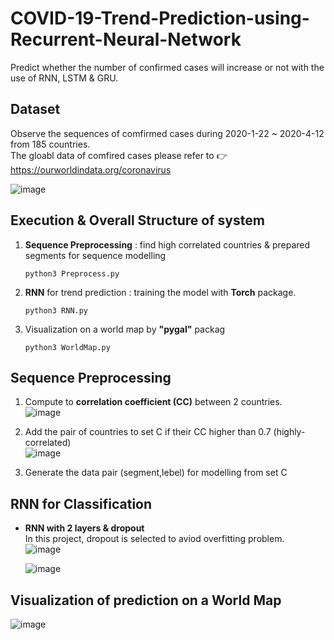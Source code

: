 # COVID-19-Trend-Prediction-using-Recurrent-Neural-Network
Predict whether the number of confirmed cases will increase or not with the use of RNN, LSTM &amp; GRU.  

  
## Dataset  
Observe the sequences of comfirmed cases during 2020-1-22 ~ 2020-4-12 from 185 countries.  
The gloabl data of comfired cases please refer to :point_right: https://ourworldindata.org/coronavirus  

  ![image](https://user-images.githubusercontent.com/78803926/132695426-95a8f4cd-b9e2-40ea-bd24-66a3b5f4d9af.png)  
  
  
## Execution & Overall Structure of system  
 1. **Sequence Preprocessing** : find high correlated countries & prepared segments for sequence modelling  
    ```
    python3 Preprocess.py
    ```
 2. **RNN** for trend prediction : training the model with **Torch** package.
     ```
    python3 RNN.py
    ```    
 3. Visualization on a world map by **"pygal"** packag  
    ```
    python3 WorldMap.py
    ```   
    
    
     
## Sequence Preprocessing  
  1. Compute to **correlation coefficient (CC)** between 2 countries.  
     ![image](https://user-images.githubusercontent.com/78803926/132826430-d0208042-35dc-497c-bde2-730d73fd9e42.png)
  
  2. Add the pair of countries to set C if their CC higher than 0.7 (highly-correlated)  
     ![image](https://user-images.githubusercontent.com/78803926/132838262-b0dca023-09bb-46bb-859d-a272e4f362b7.png)

  4. Generate the data pair (segment,lebel) for modelling from set C  
    
    
    
## RNN for Classification  
 
  - **RNN with 2 layers & dropout**  
    In this project, dropout is selected to aviod overfitting problem.  
    ![image](https://user-images.githubusercontent.com/78803926/132838592-0dd30435-9c5d-461d-8aaa-ffd64927c2df.png)  
      
    ![image](https://user-images.githubusercontent.com/78803926/132838897-fa345ff7-64c5-48f6-b665-75130e513138.png) 
      
      
## Visualization of prediction on a World Map  
![image](https://user-images.githubusercontent.com/78803926/132839458-6d5ea0f0-a40d-4f50-ac82-68ad6cc7efc9.png)




